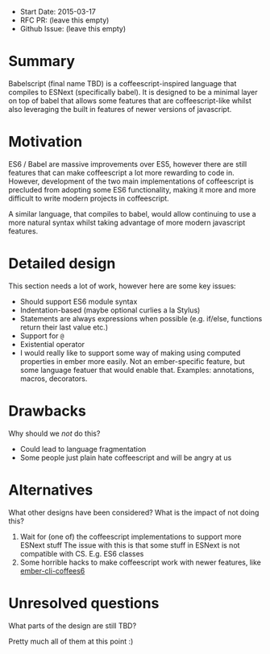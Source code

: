 - Start Date: 2015-03-17
- RFC PR: (leave this empty)
- Github Issue: (leave this empty)

# Summary

Babelscript (final name TBD) is a coffeescript-inspired language that compiles
to ESNext (specifically babel). It is designed to be a minimal layer on top of
babel that allows some features that are coffeescript-like whilst also leveraging
the built in features of newer versions of javascript.

# Motivation

ES6 / Babel are massive improvements over ES5, however there are still features
that can make coffeescript a lot more rewarding to code in. However, development
of the two main implementations of coffeescript is precluded from adopting some
ES6 functionality, making it more and more difficult to write modern projects
in coffeescript.

A similar language, that compiles to babel, would allow continuing to use a more
natural syntax whilst taking advantage of more modern javascript features.

# Detailed design

This section needs a lot of work, however here are some key issues:

* Should support ES6 module syntax
* Indentation-based (maybe optional curlies a la Stylus)
* Statements are always expressions when possible (e.g. if/else, functions return their last value etc.)
* Support for `@`
* Existential operator
* I would really like to support some way of making using computed properties in
  ember more easily. Not an ember-specific feature, but some language featuer that
  would enable that. Examples: annotations, macros, decorators.

# Drawbacks

Why should we *not* do this?

* Could lead to language fragmentation
* Some people just plain hate coffeescript and will be angry at us

# Alternatives

What other designs have been considered? What is the impact of not doing this?

1. Wait for (one of) the coffeescript implementations to support more ESNext stuff
   The issue with this is that some stuff in ESNext is not compatible with CS.
   E.g. ES6 classes
2. Some horrible hacks to make coffeescript work with newer features, like
  [ember-cli-coffees6](https://github.com/alexspeller/ember-cli-coffees6)

# Unresolved questions

What parts of the design are still TBD?

Pretty much all of them at this point :)
